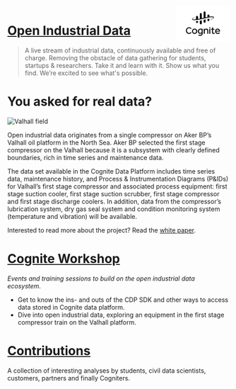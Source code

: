 <a href="https://cognite.com/">
    <img src="https://github.com/cognitedata/cognite-sdk-python/blob/master/img/cognite_logo.png" alt="Cognite logo" title="Cognite" align="right" height="80" />
</a>

# [Open Industrial Data](https://openindustrialdata.com/)

>A live stream of industrial data, continuously available and free of charge. Removing the obstacle of data gathering for students, startups & researchers. 
Take it and learn with it. Show us what you find. 
We’re excited to see what's possible.

# You asked for real data?

![Valhall field](https://www.akerbp.com/wp-content/uploads/2016/09/1455710061745.jpg)

Open industrial data originates from a single compressor on Aker BP’s Valhall oil platform in the North Sea. Aker BP selected the first stage compressor on the Valhall because it is a subsystem with clearly defined boundaries, rich in time series and maintenance data. 

The data set available in the Cognite Data Platform includes time series data, maintenance history, and Process & Instrumentation Diagrams (P&IDs) for Valhall’s first stage compressor and associated process equipment: first stage suction cooler, first stage suction scrubber, first stage compressor and first stage discharge coolers. In addition, data from the compressor’s lubrication system, dry gas seal system and condition monitoring system (temperature and vibration) will be available.

Interested to read more about the project? Read the [white paper](https://cognite.com/media/1145/open-industrial-data-cognite-akerbp.pdf).

# [Cognite Workshop](workshop)
*Events and training sessions to build on the open industrial data ecosystem.*

* Get to know the ins- and outs of the CDP SDK and other ways to access data stored in Cognite data platform.
* Dive into open industrial data, exploring an equipment in the first stage compressor train on the Valhall platform.

# [Contributions](contributions)
A collection of interesting analyses by students, civil data scientists, customers, partners and finally Cogniters.

